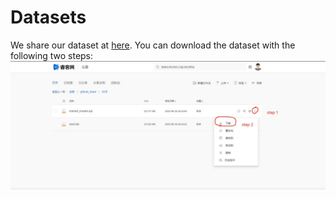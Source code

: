 # Datasets
We share our dataset at [here](https://rec.ustc.edu.cn/share/59a3e280-253c-11ed-aad3-51d42ffa3214).
You can download the dataset with the following two steps:
![Alt text](./how_to_download.jpg)
